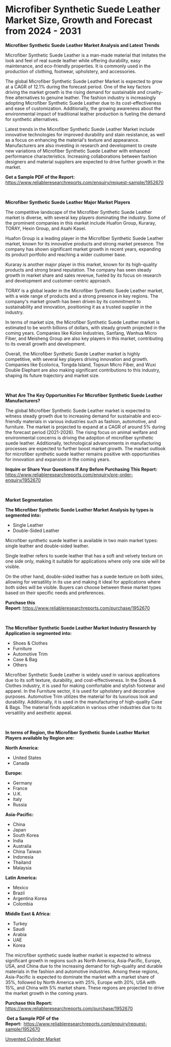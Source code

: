 <p><h1>Microfiber Synthetic Suede Leather Market Size, Growth and Forecast from 2024 - 2031</h1></p><p><strong>Microfiber Synthetic Suede Leather Market Analysis and Latest Trends</strong></p>
<p><p>Microfiber Synthetic Suede Leather is a man-made material that imitates the look and feel of real suede leather while offering durability, easy maintenance, and eco-friendly properties. It is commonly used in the production of clothing, footwear, upholstery, and accessories.</p><p>The global Microfiber Synthetic Suede Leather Market is expected to grow at a CAGR of 12.1% during the forecast period. One of the key factors driving the market growth is the rising demand for sustainable and cruelty-free alternatives to genuine leather. The fashion industry is increasingly adopting Microfiber Synthetic Suede Leather due to its cost-effectiveness and ease of customization. Additionally, the growing awareness about the environmental impact of traditional leather production is fueling the demand for synthetic alternatives.</p><p>Latest trends in the Microfiber Synthetic Suede Leather Market include innovative technologies for improved durability and stain resistance, as well as a focus on enhancing the material's texture and appearance. Manufacturers are also investing in research and development to create new variations of Microfiber Synthetic Suede Leather with enhanced performance characteristics. Increasing collaborations between fashion designers and material suppliers are expected to drive further growth in the market.</p></p>
<p><strong>Get a Sample PDF of the Report:&nbsp;</strong> <a href="https://www.reliableresearchreports.com/enquiry/request-sample/1952670">https://www.reliableresearchreports.com/enquiry/request-sample/1952670</a></p>
<p>&nbsp;</p>
<p><strong>Microfiber Synthetic Suede Leather Major Market Players</strong></p>
<p><p>The competitive landscape of the Microfiber Synthetic Suede Leather market is diverse, with several key players dominating the industry. Some of the prominent companies in this market include Huafon Group, Kuraray, TORAY, Hexin Group, and Asahi Kasei.</p><p>Huafon Group is a leading player in the Microfiber Synthetic Suede Leather market, known for its innovative products and strong market presence. The company has shown significant market growth in recent years, expanding its product portfolio and reaching a wider customer base.</p><p>Kuraray is another major player in this market, known for its high-quality products and strong brand reputation. The company has seen steady growth in market share and sales revenue, fueled by its focus on research and development and customer-centric approach.</p><p>TORAY is a global leader in the Microfiber Synthetic Suede Leather market, with a wide range of products and a strong presence in key regions. The company's market growth has been driven by its commitment to sustainability and innovation, positioning it as a trusted supplier in the industry.</p><p>In terms of market size, the Microfiber Synthetic Suede Leather market is estimated to be worth billions of dollars, with steady growth projected in the coming years. Companies like Kolon Industries, Sanfang, Wanhua Micro Fiber, and Meisheng Group are also key players in this market, contributing to its overall growth and development.</p><p>Overall, the Microfiber Synthetic Suede Leather market is highly competitive, with several key players driving innovation and growth. Companies like Ecolorica, Tongda Island, Topsun Micro Fiber, and Wuxi Double Elephant are also making significant contributions to this industry, shaping its future trajectory and market size.</p></p>
<p>&nbsp;</p>
<p><strong>What Are The Key Opportunities For Microfiber Synthetic Suede Leather Manufacturers?</strong></p>
<p><p>The global Microfiber Synthetic Suede Leather market is expected to witness steady growth due to increasing demand for sustainable and eco-friendly materials in various industries such as fashion, automotive, and furniture. The market is projected to expand at a CAGR of around 5% during the forecast period (2021-2026). The rising focus on animal welfare and environmental concerns is driving the adoption of microfiber synthetic suede leather. Additionally, technological advancements in manufacturing processes are expected to further boost market growth. The market outlook for microfiber synthetic suede leather remains positive with opportunities for innovation and expansion in the coming years.</p></p>
<p><strong>Inquire or Share Your Questions If Any Before Purchasing This Report:</strong> <a href="https://www.reliableresearchreports.com/enquiry/pre-order-enquiry/1952670">https://www.reliableresearchreports.com/enquiry/pre-order-enquiry/1952670</a></p>
<p>&nbsp;</p>
<p><strong>Market Segmentation</strong></p>
<p><strong>The Microfiber Synthetic Suede Leather Market Analysis by types is segmented into:</strong></p>
<p><ul><li>Single Leather</li><li>Double-Sided Leather</li></ul></p>
<p><p>Microfiber synthetic suede leather is available in two main market types: single leather and double-sided leather. </p><p>Single leather refers to suede leather that has a soft and velvety texture on one side only, making it suitable for applications where only one side will be visible. </p><p>On the other hand, double-sided leather has a suede texture on both sides, allowing for versatility in its use and making it ideal for applications where both sides will be visible. Buyers can choose between these market types based on their specific needs and preferences.</p></p>
<p><strong>Purchase this Report:&nbsp;</strong><a href="https://www.reliableresearchreports.com/purchase/1952670">https://www.reliableresearchreports.com/purchase/1952670</a></p>
<p>&nbsp;</p>
<p><strong>The Microfiber Synthetic Suede Leather Market Industry Research by Application is segmented into:</strong></p>
<p><ul><li>Shoes & Clothes</li><li>Furniture</li><li>Automotive Trim</li><li>Case & Bag</li><li>Others</li></ul></p>
<p><p>Microfiber Synthetic Suede Leather is widely used in various applications due to its soft texture, durability, and cost-effectiveness. In the Shoes & Clothes industry, it is used for making comfortable and stylish footwear and apparel. In the Furniture sector, it is used for upholstery and decorative purposes. Automotive Trim utilizes the material for its luxurious look and durability. Additionally, it is used in the manufacturing of high-quality Case & Bags. The material finds application in various other industries due to its versatility and aesthetic appeal.</p></p>
<p>&nbsp;</p>
<p><strong>In terms of Region, the Microfiber Synthetic Suede Leather Market Players available by Region are:</strong></p>
<p>
    <p> <strong> North America: </strong>
        <ul>
            <li>United States</li>
            <li>Canada</li>
        </ul>
        </p> 
    <p> <strong> Europe: </strong>
        <ul>
            <li>Germany</li>
            <li>France</li>
            <li>U.K.</li>
            <li>Italy</li>
            <li>Russia</li>
        </ul>
        </p> 
    <p> <strong> Asia-Pacific: </strong>
        <ul>
            <li>China</li>
            <li>Japan</li>
            <li>South Korea</li>
            <li>India</li>
            <li>Australia</li>
            <li>China Taiwan</li>
            <li>Indonesia</li>
            <li>Thailand</li>
            <li>Malaysia</li>
        </ul>
        </p> 
    <p> <strong> Latin America: </strong>
        <ul>
            <li>Mexico</li>
            <li>Brazil</li>
            <li>Argentina Korea</li>
            <li>Colombia</li>
        </ul>
        </p> 
    <p> <strong> Middle East & Africa: </strong>
        <ul>
            <li>Turkey</li>
            <li>Saudi</li>
            <li>Arabia</li>
            <li>UAE</li>
            <li>Korea</li>
        </ul>
    </p>
    </p>
<p><p>The microfiber synthetic suede leather market is expected to witness significant growth in regions such as North America, Asia-Pacific, Europe, USA, and China due to the increasing demand for high-quality and durable materials in the fashion and automotive industries. Among these regions, Asia-Pacific is expected to dominate the market with a market share of 35%, followed by North America with 25%, Europe with 20%, USA with 15%, and China with 5% market share. These regions are projected to drive the market growth in the coming years.</p></p>
<p><strong>Purchase this Report: </strong><a href="https://www.reliableresearchreports.com/purchase/1952670">https://www.reliableresearchreports.com/purchase/1952670</a></p>
<p>&nbsp;<strong>Get a Sample PDF of the Report:&nbsp;&nbsp;</strong><a href="https://www.reliableresearchreports.com/enquiry/request-sample/1952670">https://www.reliableresearchreports.com/enquiry/request-sample/1952670</a></p>
<p><strong></strong></p>
<p><p><a href="https://gamy-alyssum-396.notion.site/Unvented-Cylinder-Market-Research-Report-Unlocks-Analysis-on-the-Market-Financial-Status-Market-Siz-0524ffe44a884cf18bbcbccdbf851d7e">Unvented Cylinder Market</a></p></p>